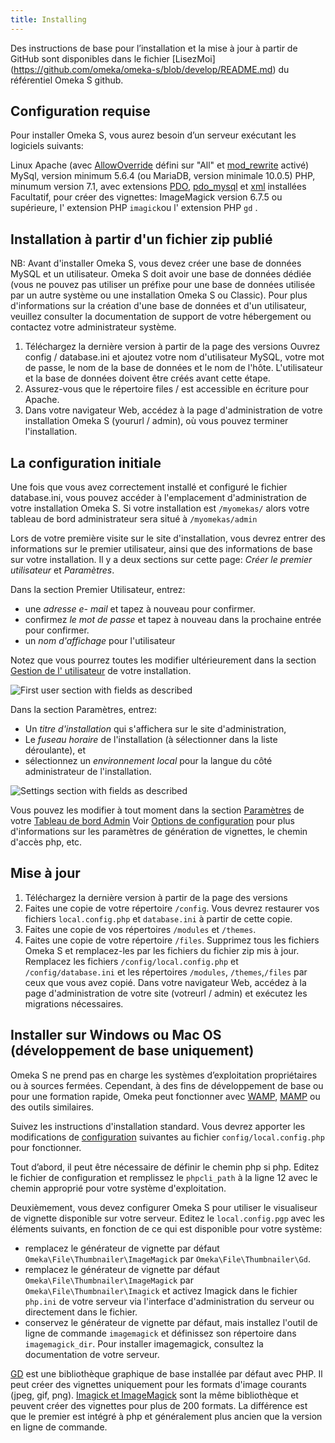 ```yaml
---
title: Installing
---
```

Des instructions de base pour l’installation et la mise à jour à partir de GitHub sont disponibles dans le fichier [LisezMoi] (https://github.com/omeka/omeka-s/blob/develop/README.md) du référentiel Omeka S github.


## Configuration requise

Pour installer Omeka S, vous aurez besoin d’un serveur exécutant les logiciels suivants:

Linux
Apache (avec [AllowOverride](https://httpd.apache.org/docs/2.4/mod/core.html#allowoverride) défini sur "All" et [mod_rewrite](http://httpd.apache.org/docs/current/mod/mod_rewrite.html) activé)
MySql, version minimum 5.6.4 (ou MariaDB, version minimale 10.0.5)
PHP, minumum version 7.1, avec extensions [PDO](http://php.net/manual/en/intro.pdo.php), [pdo_mysql](http://php.net/manual/en/ref.pdo-mysql.php) et [xml](http://php.net/manual/en/intro.xml.php) installées
Facultatif, pour créer des vignettes: ImageMagick version 6.7.5 ou supérieure, l' extension PHP `imagick`ou l' extension PHP `gd` .


## Installation à partir d'un fichier zip publié

NB: Avant d'installer Omeka S, vous devez créer une base de données MySQL et un utilisateur. Omeka S doit avoir une base de données dédiée (vous ne pouvez pas utiliser un préfixe pour une base de données utilisée par un autre système ou une installation Omeka S ou Classic). Pour plus d'informations sur la création d'une base de données et d'un utilisateur, veuillez consulter la documentation de support de votre hébergement ou contactez votre administrateur système.

1. Téléchargez la dernière version à partir de la page des versions
Ouvrez config / database.ini et ajoutez votre nom d'utilisateur MySQL, votre mot de passe, le nom de la base de données et le nom de l'hôte. L'utilisateur et la base de données doivent être créés avant cette étape.
1. Assurez-vous que le répertoire files / est accessible en écriture pour Apache.
1. Dans votre navigateur Web, accédez à la page d'administration de votre installation Omeka S (yoururl / admin), où vous pouvez terminer l'installation.



## La configuration initiale

Une fois que vous avez correctement installé et configuré le fichier database.ini, vous pouvez accéder à l'emplacement d'administration de votre installation Omeka S. Si votre installation est `/myomekas/` alors votre tableau de bord administrateur sera situé à `/myomekas/admin`

Lors de votre première visite sur le site d'installation, vous devrez entrer des informations sur le premier utilisateur, ainsi que des informations de base sur votre installation. Il y a deux sections sur cette page: *Créer le premier utilisateur* et *Paramètres*.

Dans la section Premier Utilisateur, entrez:

- une *adresse e- mail* et tapez à nouveau pour confirmer.
- confirmez *le mot de passe* et tapez à nouveau dans la prochaine entrée pour confirmer.
- un *nom d'affichage* pour l'utilisateur

Notez que vous pourrez toutes les modifier ultérieurement dans la section [Gestion de l' utilisateur](/admin/users.md) de votre installation.


![First user section with fields as described](/files/installOmekaS1.png)

Dans la section Paramètres, entrez:

- Un *titre d'installation* qui s'affichera sur le site d'administration,
- Le *fuseau horaire* de l'installation (à sélectionner dans la liste déroulante), et
- sélectionnez un *environnement local* pour la langue du côté administrateur de l'installation.

![Settings section with fields as described](/files/installOmekaS2.png)

Vous pouvez les modifier à tout moment dans la section [Paramètres](/admin/settings.md)  de votre [Tableau de bord Admin](/admin-dashboard.md)
Voir [Options de configuration](../configuration/) pour plus d'informations sur les paramètres de génération de vignettes, le chemin d'accès php, etc.

## Mise à jour
1. Téléchargez la dernière version à partir de la page des versions
1. Faites une copie de votre répertoire `/config`. Vous devrez restaurer vos fichiers `local.config.php` et `database.ini` à partir de cette copie.
1. Faites une copie de vos répertoires  `/modules` et `/themes`.
1. Faites une copie de votre répertoire `/files`.
Supprimez tous les fichiers Omeka S et remplacez-les par les fichiers du fichier zip mis à jour.
Remplacez les fichiers `/config/local.config.php` et `/config/database.ini`  et les répertoires `/modules`, `/themes`,`/files` par ceux que vous avez copié.
Dans votre navigateur Web, accédez à la page d'administration de votre site (votreurl / admin) et exécutez les migrations nécessaires.


## Installer sur Windows ou Mac OS (développement de base uniquement)

Omeka S ne prend pas en charge les systèmes d’exploitation propriétaires ou à sources fermées. Cependant, à des fins de développement de base ou pour une formation rapide, Omeka peut fonctionner avec  [WAMP](http://www.wampserver.com), [MAMP](https://www.mamp.info) ou des outils similaires.

Suivez les instructions d'installation standard. Vous devrez apporter les modifications de  [configuration](../configuration/) suivantes au fichier `config/local.config.php` pour fonctionner.

Tout d’abord, il peut être nécessaire de définir le chemin php si php. Editez le fichier de configuration et remplissez le `phpcli_path` à la ligne 12 avec le chemin approprié pour votre système d'exploitation.

Deuxièmement, vous devez configurer Omeka S pour utiliser le visualiseur de vignette disponible sur votre serveur. Editez le `local.config.pgp` avec les éléments suivants, en fonction de ce qui est disponible pour votre système:

- remplacez le générateur de vignette par défaut `Omeka\File\Thumbnailer\ImageMagick` par `Omeka\File\Thumbnailer\Gd`.
- remplacez  le générateur de vignette par défaut `Omeka\File\Thumbnailer\ImageMagick` par `Omeka\File\Thumbnailer\Imagick` et activez Imagick dans le fichier `php.ini` de votre serveur via l'interface d'administration du serveur ou directement dans le fichier.
- conservez le générateur de vignette par défaut, mais installez l'outil de ligne de commande `imagemagick` et définissez son répertoire dans `imagemagick_dir`. Pour installer imagemagick, consultez la documentation de votre serveur.

[GD](https://secure.php.net/manual/en/intro.image.php) est une bibliothèque graphique de base installée par défaut avec PHP. Il peut créer des vignettes uniquement pour les formats d'image courants (jpeg, gif, png). [Imagick et ImageMagick](https://www.imagemagick.org) sont la même bibliothèque et peuvent créer des vignettes pour plus de 200 formats. La différence est que le premier est intégré à php et généralement plus ancien que la version en ligne de commande.
